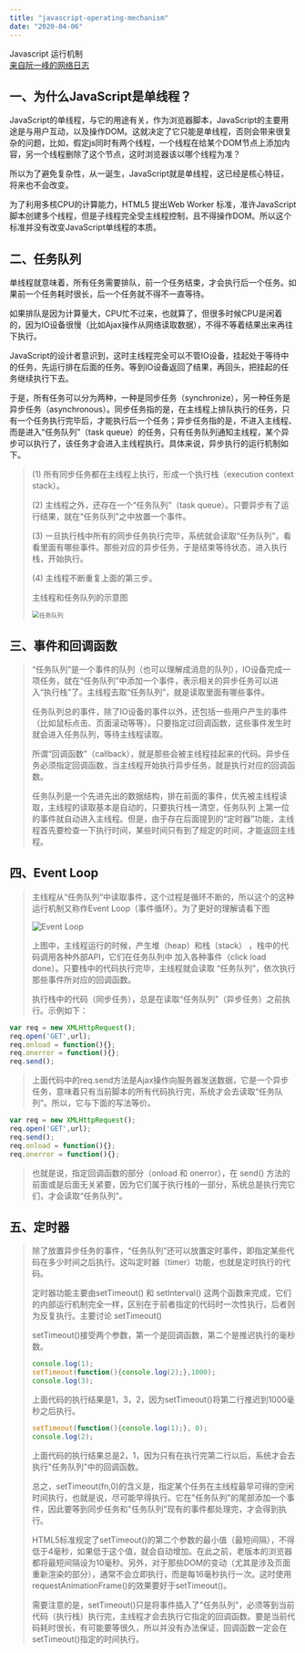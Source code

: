 ```yaml
---
title: "javascript-operating-mechanism"
date: "2020-04-06"
---
```

Javascript 运行机制  
[来自阮一峰的网络日志](http://www.ruanyifeng.com/blog/2014/10/event-loop.html)

## 一、为什么JavaScript是单线程？

JavaScript的单线程，与它的用途有关，作为浏览器脚本，JavaScript的主要用途是与用户互动，以及操作DOM。这就决定了它只能是单线程，否则会带来很复杂的问题，比如，假定js同时有两个线程，一个线程在给某个DOM节点上添加内容，另一个线程删除了这个节点，这时浏览器该以哪个线程为准？  

所以为了避免复杂性，从一诞生，JavaScript就是单线程，这已经是核心特征，将来也不会改变。  

为了利用多核CPU的计算能力，HTML5 提出Web Worker 标准，准许JavaScript脚本创建多个线程，但是子线程完全受主线程控制，且不得操作DOM。所以这个标准并没有改变JavaScript单线程的本质。  

## 二、任务队列

单线程就意味着，所有任务需要排队，前一个任务结束，才会执行后一个任务。如果前一个任务耗时很长，后一个任务就不得不一直等待。  

如果排队是因为计算量大，CPU忙不过来，也就算了，但很多时候CPU是闲着的，因为IO设备很慢（比如Ajax操作从网络读取数据），不得不等着结果出来再往下执行。  

JavaScript的设计者意识到，这时主线程完全可以不管IO设备，挂起处于等待中的任务，先运行排在后面的任务。等到IO设备返回了结果，再回头，把挂起的任务继续执行下去。  

于是，所有任务可以分为两种，一种是同步任务（synchronize），另一种任务是异步任务（asynchronous）。同步任务指的是，在主线程上排队执行的任务，只有一个任务执行完毕后，才能执行后一个任务；异步任务指的是，不进入主线程、而是进入“任务队列”（task queue）的任务，只有任务队列通知主线程，某个异步可以执行了，该任务才会进入主线程执行。具体来说，异步执行的运行机制如下。

>(1) 所有同步任务都在主线程上执行，形成一个执行栈（execution context stack）。  
>
>(2) 主线程之外，还存在一个“任务队列”（task queue）。只要异步有了运行结果，就在“任务队列”之中放置一个事件。  
>
>(3) 一旦执行栈中所有的同步任务执行完毕，系统就会读取“任务队列”，看看里面有哪些事件。那些对应的异步任务，于是结束等待状态，进入执行栈，开始执行。  
>
>(4) 主线程不断重复上面的第三步。 
>
>主线程和任务队列的示意图
>
><img src="https://gitee.com/caoguangyao/upic/raw/master/uPic/renwuduilie.jpg" alt="任务队列" style="zoom:76%;" />

## 三、事件和回调函数  

>“任务队列“是一个事件的队列（也可以理解成消息的队列），IO设备完成一项任务，就在“任务队列”中添加一个事件，表示相关的异步任务可以进入“执行栈”了。主线程去取“任务队列”，就是读取里面有哪些事件。   
>
>任务队列总的事件，除了IO设备的事件以外，还包括一些用户产生的事件（比如鼠标点击、页面滚动等等）。只要指定过回调函数，这些事件发生时就会进入任务队列，等待主线程读取。  
>
>所谓“回调函数”（callback），就是那些会被主线程挂起来的代码。异步任务必须指定回调函数，当主线程开始执行异步任务，就是执行对应的回调函数。
>
>任务队列是一个先进先出的数据结构，排在前面的事件，优先被主线程读取，主线程的读取基本是自动的，只要执行栈一清空，任务队列 上第一位的事件就自动进入主线程。但是，由于存在后面提到的“定时器”功能，主线程首先要检查一下执行时间，某些时间只有到了规定的时间，才能返回主线程。  

## 四、Event Loop  

>主线程从“任务队列”中读取事件，这个过程是循环不断的，所以这个的这种运行机制又称作Event Loop（事件循环）。为了更好的理解请看下图  
>
> ![Event Loop](https://gitee.com/caoguangyao/upic/raw/master/uPic/bg2014100802.png)
>
>上图中，主线程运行的时候，产生堆（heap）和栈（stack） ，栈中的代码调用各种外部API，它们在任务队列中 加入各种事件（click load done）。只要栈中的代码执行完毕，主线程就会读取 “任务队列”，依次执行那些事件所对应的回调函数。  
>
>执行栈中的代码（同步任务），总是在读取“任务队列”（异步任务）之前执行。示例如下： 
>

```javascript
var req = new XMLHttpRequest();
req.open('GET',url);
req.onload = function(){};
req.onerror = function(){};
req.send();
```
>
>上面代码中的req.send方法是Ajax操作向服务器发送数据，它是一个异步任务，意味着只有当前脚本的所有代码执行完，系统才会去读取“任务队列”。所以，它与下面的写法等价。  
>
```javascript
var req = new XMLHttpRequest();
req.open('GET',url);
req.send();
req.onload = function(){};
req.onerror = function(){};
```

>也就是说，指定回调函数的部分（onload 和 onerror），在 send() 方法的前面或是后面无关紧要，因为它们属于执行栈的一部分，系统总是执行完它们，才会读取“任务队列”。  

## 五、定时器

>除了放置异步任务的事件，“任务队列”还可以放置定时事件，即指定某些代码在多少时间之后执行。这叫定时器（timer）功能，也就是定时执行的代码。  
>
>定时器功能主要由setTimeout() 和 setInterval() 这两个函数来完成，它们的内部运行机制完全一样，区别在于前者指定的代码时一次性执行，后者则为反复执行。主要讨论 setTimeout()  
>
>setTimeout()接受两个参数，第一个是回调函数，第二个是推迟执行的毫秒数。  
>
>```javascript
>console.log(1);
>setTimeout(function(){console.log(2);},1000);
>console.log(3);
>```
>
>上面代码的执行结果是1，3，2，因为setTimeout()将第二行推迟到1000毫秒之后执行。 
>
>```javascript
>setTimeout(function(){console.log(1);}, 0);
>console.log(2);
>```
>
>上面代码的执行结果总是2，1，因为只有在执行完第二行以后，系统才会去执行"任务队列"中的回调函数。 
>
>总之，setTimeout(fn,0)的含义是，指定某个任务在主线程最早可得的空闲时间执行，也就是说，尽可能早得执行。它在"任务队列"的尾部添加一个事件，因此要等到同步任务和"任务队列"现有的事件都处理完，才会得到执行。  
>
>HTML5标准规定了setTimeout()的第二个参数的最小值（最短间隔），不得低于4毫秒，如果低于这个值，就会自动增加。在此之前，老版本的浏览器都将最短间隔设为10毫秒。另外，对于那些DOM的变动（尤其是涉及页面重新渲染的部分），通常不会立即执行，而是每16毫秒执行一次。这时使用requestAnimationFrame()的效果要好于setTimeout()。  
>
>需要注意的是，setTimeout()只是将事件插入了"任务队列"，必须等到当前代码（执行栈）执行完，主线程才会去执行它指定的回调函数。要是当前代码耗时很长，有可能要等很久，所以并没有办法保证，回调函数一定会在setTimeout()指定的时间执行。



